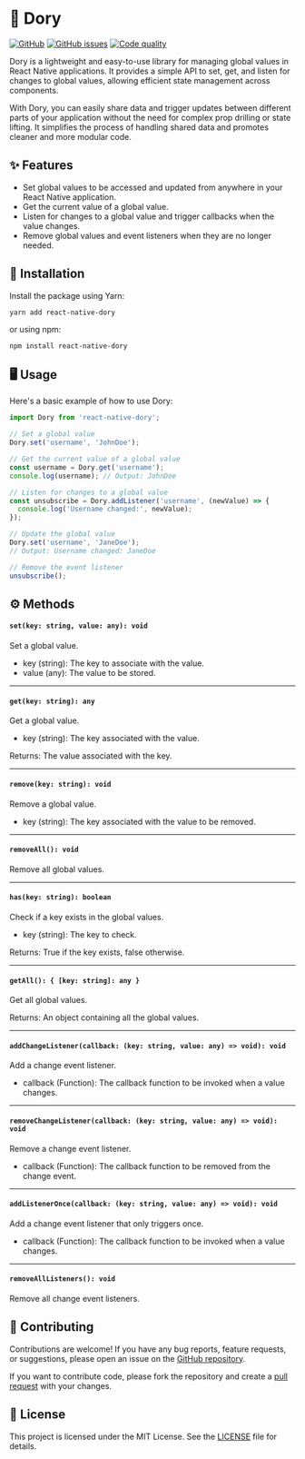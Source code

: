 # 🐠 Dory
[![GitHub](https://img.shields.io/github/license/Nembie/Esso?style=flat-square)](LICENSE)
[![GitHub issues](https://img.shields.io/github/issues/Nembie/dory?style=flat-square)](Issues)
[![Code quality](https://img.shields.io/scrutinizer/quality/g/Nembie/dory?style=flat-square)](Code)

Dory is a lightweight and easy-to-use library for managing global values in React Native applications. It provides a simple API to set, get, and listen for changes to global values, allowing efficient state management across components.

With Dory, you can easily share data and trigger updates between different parts of your application without the need for complex prop drilling or state lifting. It simplifies the process of handling shared data and promotes cleaner and more modular code.

## ✨ Features

- Set global values to be accessed and updated from anywhere in your React Native application.
- Get the current value of a global value.
- Listen for changes to a global value and trigger callbacks when the value changes.
- Remove global values and event listeners when they are no longer needed.

## 🚀 Installation

Install the package using Yarn:

```yarn add react-native-dory```

or using npm:

```npm install react-native-dory```

## 🖥️ Usage

Here's a basic example of how to use Dory:

```javascript
import Dory from 'react-native-dory';

// Set a global value
Dory.set('username', 'JohnDoe');

// Get the current value of a global value
const username = Dory.get('username');
console.log(username); // Output: JohnDoe

// Listen for changes to a global value
const unsubscribe = Dory.addListener('username', (newValue) => {
  console.log('Username changed:', newValue);
});

// Update the global value
Dory.set('username', 'JaneDoe');
// Output: Username changed: JaneDoe

// Remove the event listener
unsubscribe();
```

## ⚙️ Methods
#### ```set(key: string, value: any): void```
Set a global value.

* key (string): The key to associate with the value.
* value (any): The value to be stored.


----

#### ```get(key: string): any```
Get a global value.

* key (string): The key associated with the value.


Returns: The value associated with the key.

----


#### ```remove(key: string): void```
Remove a global value.

* key (string): The key associated with the value to be removed.

----

#### ```removeAll(): void```
Remove all global values.

----

#### ```has(key: string): boolean```
Check if a key exists in the global values.

* key (string): The key to check.

Returns: True if the key exists, false otherwise.

----

#### ```getAll(): { [key: string]: any }```
Get all global values.

Returns: An object containing all the global values.

----

#### ```addChangeListener(callback: (key: string, value: any) => void): void```
Add a change event listener.

* callback (Function): The callback function to be invoked when a value changes.

----

#### ```removeChangeListener(callback: (key: string, value: any) => void): void```
Remove a change event listener.

* callback (Function): The callback function to be removed from the change event.

----

#### ```addListenerOnce(callback: (key: string, value: any) => void): void```
Add a change event listener that only triggers once.

* callback (Function): The callback function to be invoked when a value changes.

----

#### ```removeAllListeners(): void```
Remove all change event listeners.



## 🤝 Contributing
Contributions are welcome! If you have any bug reports, feature requests, or suggestions, please open an issue on the [GitHub repository](https://github.com/Nembie/dory/issues).

If you want to contribute code, please fork the repository and create a [pull request](https://github.com/Nembie/dory/pulls) with your changes.

## 📄 License
This project is licensed under the MIT License. See the [LICENSE](https://github.com/Nembie/dory/blob/main/LICENSE) file for details.
